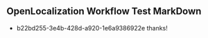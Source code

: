 ## OpenLocalization Workflow Test MarkDown
* b22bd255-3e4b-428d-a920-1e6a9386922e 
thanks!<!--HONumber=Mar16_HO3-->
